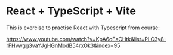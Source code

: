 # React + TypeScript + Vite

This is exercise to practise React with Typescript from course:

https://www.youtube.com/watch?v=KpA6oEaCHtk&list=PLC3y8-rFHvwgg3vaYJgHGnModB54rxOk3&index=95